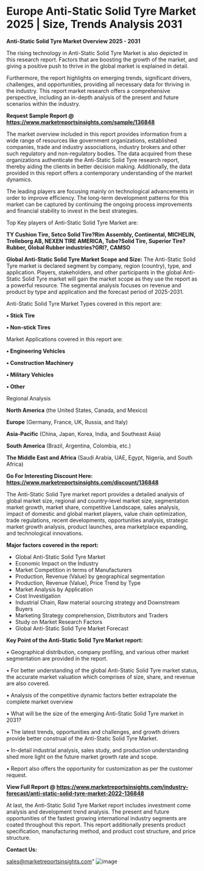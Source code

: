 # Europe Anti-Static Solid Tyre Market 2025 | Size, Trends Analysis 2031

<Strong> Anti-Static Solid Tyre Market Overview 2025 - 2031</strong>

The rising technology in Anti-Static Solid Tyre Market is also depicted in this research report. Factors that are boosting the growth of the market, and giving a positive push to thrive in the global market is explained in detail.

Furthermore, the report highlights on emerging trends, significant drivers, challenges, and opportunities, providing all necessary data for thriving in the industry. This report market research offers a comprehensive perspective, including an in-depth analysis of the present and future scenarios within the industry.

<strong>Request Sample Report @ <a href=https://www.marketreportsinsights.com/sample/136848>https://www.marketreportsinsights.com/sample/136848</a></strong>

The market overview included in this report provides information from a wide range of resources like government organizations, established companies, trade and industry associations, industry brokers and other such regulatory and non-regulatory bodies. The data acquired from these organizations authenticate the Anti-Static Solid Tyre research report, thereby aiding the clients in better decision making. Additionally, the data provided in this report offers a contemporary understanding of the market dynamics.

The leading players are focusing mainly on technological advancements in order to improve efficiency. The long-term development patterns for this market can be captured by continuing the ongoing process improvements and financial stability to invest in the best strategies.

Top Key players of Anti-Static Solid Tyre Market are:

<strong>TY Cushion Tire, Setco Solid Tire?Rim Assembly, Continental, MICHELIN, Trelleborg AB, NEXEN TIRE AMERICA, Tube?Solid Tire, Superior Tire?Rubber, Global Rubber industries?GRI?, CAMSO</strong>

<strong><b>Global Anti-Static Solid Tyre Market Scope and Size:</b></strong>
The Anti-Static Solid Tyre market is declared segment by company, region (country), type, and application. Players, stakeholders, and other participants in the global Anti-Static Solid Tyre market will gain the market scope as they use the report as a powerful resource. The segmental analysis focuses on revenue and product by type and application and the forecast period of 2025-2031.

Anti-Static Solid Tyre Market Types covered in this report are:

<strong>• Stick Tire

• Non-stick Tires</strong>

Market Applications covered in this report are:

<strong>• Engineering Vehicles

• Construction Machinery

• Military Vehicles

• Other</strong> 

Regional Analysis

<strong>North America</strong> (the United States, Canada, and Mexico)

<strong>Europe</strong> (Germany, France, UK, Russia, and Italy)

<strong>Asia-Pacific</strong> (China, Japan, Korea, India, and Southeast Asia)

<strong>South America</strong> (Brazil, Argentina, Colombia, etc.)

<strong>The Middle East and Africa</strong> (Saudi Arabia, UAE, Egypt, Nigeria, and South Africa)

<strong>Go For Interesting Discount Here: <a href=https://www.marketreportsinsights.com/discount/136848>https://www.marketreportsinsights.com/discount/136848</a></strong>

The Anti-Static Solid Tyre market report provides a detailed analysis of global market size, regional and country-level market size, segmentation market growth, market share, competitive Landscape, sales analysis, impact of domestic and global market players, value chain optimization, trade regulations, recent developments, opportunities analysis, strategic market growth analysis, product launches, area marketplace expanding, and technological innovations.

<strong><b>Major factors covered in the report:</b></strong>
<ul>
  <li>Global Anti-Static Solid Tyre Market </li>
  <li>Economic Impact on the Industry</li>
  <li>Market Competition in terms of Manufacturers</li>
  <li>Production, Revenue (Value) by geographical segmentation</li>
  <li>Production, Revenue (Value), Price Trend by Type</li>
  <li>Market Analysis by Application</li>
  <li>Cost Investigation</li>
  <li>Industrial Chain, Raw material sourcing strategy and Downstream Buyers</li>
  <li>Marketing Strategy comprehension, Distributors and Traders</li>
  <li>Study on Market Research Factors</li>
  <li>Global Anti-Static Solid Tyre Market Forecast</li>
</ul>

<strong><b>Key Point of the Anti-Static Solid Tyre Market report:</b></strong>

• Geographical distribution, company profiling, and various other market segmentation are provided in the report.

• For better understanding of the global Anti-Static Solid Tyre market status, the accurate market valuation which comprises of size, share, and revenue are also covered.

• Analysis of the competitive dynamic factors better extrapolate the complete market overview

• What will be the size of the emerging Anti-Static Solid Tyre market in 2031?

• The latest trends, opportunities and challenges, and growth drivers provide better construal of the Anti-Static Solid Tyre Market.

• In-detail industrial analysis, sales study, and production understanding shed more light on the future market growth rate and scope.

• Report also offers the opportunity for customization as per the customer request.

<strong><b>View Full Report @ <a href=https://www.marketreportsinsights.com/industry-forecast/anti-static-solid-tyre-market-2022-136848>https://www.marketreportsinsights.com/industry-forecast/anti-static-solid-tyre-market-2022-136848</a></b></strong>


At last, the Anti-Static Solid Tyre Market report includes investment come analysis and development trend analysis. The present and future opportunities of the fastest growing international industry segments are coated throughout this report. This report additionally presents product specification, manufacturing method, and product cost structure, and price structure.

<strong>Contact Us:</strong>

sales@marketreportsinsights.com"
![image](https://github.com/user-attachments/assets/6aff5231-7d7c-45bc-8d5e-85759f226a29)
